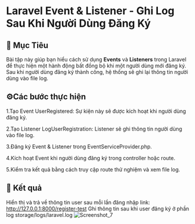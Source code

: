 # Laravel Event & Listener - Ghi Log Sau Khi Người Dùng Đăng Ký

## 📌 Mục Tiêu
Bài tập này giúp bạn hiểu cách sử dụng **Events** và **Listeners** trong Laravel để thực hiện một hành động bất đồng bộ khi một người dùng mới đăng ký. Sau khi người dùng đăng ký thành công, hệ thống sẽ ghi lại thông tin người dùng vào file log.

## ⚙️Các bước thực hiện
1.Tạo Event UserRegistered: Sự kiện này sẽ được kích hoạt khi người dùng đăng ký.

2.Tạo Listener LogUserRegistration: Listener sẽ ghi thông tin người dùng vào file log.

3.Đăng ký Event & Listener trong EventServiceProvider.php.

4.Kích hoạt Event khi người dùng đăng ký trong controller hoặc route.

5.Kiểm tra kết quả bằng cách truy cập route thử nghiệm và xem file log.

## 🚀 Kết quả
Hiển thị và trả về thông tin user sau mỗi lần đăng nhập 
link: http://127.0.0.1:8000/register-test
Ghi thông tin sau khi user đăng ký ở phần log storage/logs/laravel.log
![Screenshot_7](https://github.com/user-attachments/assets/5c5d266a-29dd-433e-8ed3-b513311cee73)
